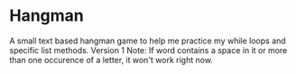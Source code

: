 # Hangman
A small text based hangman game to help me practice my while loops and specific list methods.
Version 1 Note: If word contains a space in it or more than one occurence of a letter, it won't work right now.
